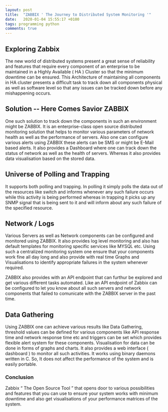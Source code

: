 ```yaml
---
layout: post
title:  "ZABBIX ' The Journey to Distributed System Monitoring '"
date:   2020-01-04 15:55:17 +0100
tags: programming python
comments: true
---
```


<script src="https://cdn.bokeh.org/bokeh/release/bokeh-2.1.0.min.js" crossorigin="anonymous"></script>
<script type="text/javascript">window.PlotlyConfig = { MathJaxConfig: 'local' };</script>
<script src="https://cdn.plot.ly/plotly-latest.min.js"></script>

## Exploring Zabbix

The new world of distributed systems present a great sense of reliability 
and features that require every component of an enterprise to be maintained 
in a Highly Available ( HA ) Cluster so that the minimum downtime can be ensured. 
This Architecture of maintaining all components in HA cluster presents a difficult 
task to track down all components physical as well as software level so that any 
issues can be tracked down before any mishappening occurs.

## Solution -- Here Comes Savior ZABBIX

One such solution to track down the components in such an environment might be ZABBIX. 
It is an enterprise-class open source distributed monitoring solution that helps to 
monitor various parameters of network health as well as the performance of servers. 
Also one can configure various alerts using ZABBIX these alerts can be SMS or might 
be E-Mail based alerts. It also provides a Dashboard where one can track down the 
status of network as well as the health of servers. Whereas it also provides data 
visualisation based on the stored data.


## Universe of Polling and Trapping

It supports both polling and trapping. In polling it simply polls the data out of 
the resources like switch and informs whenever any such failure occurs while this 
activity is being performed whereas in trapping it picks up any SNMP signal that 
is being sent to it and will inform about any such failure of the specified resource.

## Network / Logs

Various Servers as well as Network components can be configured and monitored using 
ZABBIX. It also provides log level monitoring and also has default templates for 
monitoring specific services like MYSQL etc. Using such a centralized monitoring 
system one ensure that your components work fine all day long and also provide with 
real time Graphs and Visualisations to identify appropriate failures in the system 
whenever required.

ZABBIX also provides with an API endpoint that can furthur be explored and get various 
different tasks automated. Like an API endpoint of Zabbix can be configured to let you 
know about all such servers and network components that failed to comunicate with the 
ZABBIX server in the past time.

## Data Gathering

Using ZABBIX one can achieve various results like Data Gathering, threshold 
values can be defined for various components like API response time and 
network response time etc and triggers can be set which provides flexible 
alert system for these components. Visualisation for data can be done in forms 
of graphs and charts. It also provides a web interface ( dashboard ) to monitor 
all such activities. It works using binary daemons written in C. 
So, It does not affect the performance of the system and is easily portable.

### Conclusion

Zabbix “ The Open Source Tool ” that opens door to various possibilities and 
features that you can use to ensure your system works with minimum downtime 
and also get visualisations of your performance matrices of the system.

